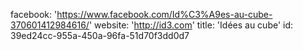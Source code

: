 facebook: 'https://www.facebook.com/Id%C3%A9es-au-cube-370601412984616/'
website: 'http://id3.com'
title: 'Idées au cube'
id: 39ed24cc-955a-450a-96fa-51d70f3dd0d7
